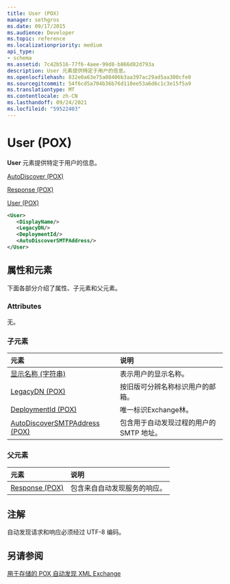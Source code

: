 ```yaml
---
title: User (POX)
manager: sethgros
ms.date: 09/17/2015
ms.audience: Developer
ms.topic: reference
ms.localizationpriority: medium
api_type:
- schema
ms.assetid: 7c42b516-77f6-4aee-99d8-b866d82d793a
description: User 元素提供特定于用户的信息。
ms.openlocfilehash: 832e0a63e75a08406b3aa397ac29ad5aa300cfe0
ms.sourcegitcommit: 54f6cd5a704b36b76d110ee53a6d6c1c3e15f5a9
ms.translationtype: MT
ms.contentlocale: zh-CN
ms.lasthandoff: 09/24/2021
ms.locfileid: "59522403"
---
```

# <a name="user-pox"></a>User (POX)

**User** 元素提供特定于用户的信息。 
  
[AutoDiscover (POX)](autodiscover-pox.md)
  
[Response (POX)](response-pox.md)
  
[User (POX)](user-pox.md)
  
```xml
<User>
   <DisplayName/>
   <LegacyDN/>
   <DeploymentId/>
   <AutoDiscoverSMTPAddress/>
</User>
```

## <a name="attributes-and-elements"></a>属性和元素

下面各部分介绍了属性、子元素和父元素。
  
### <a name="attributes"></a>Attributes

无。
  
### <a name="child-elements"></a>子元素

|**元素**|**说明**|
|:-----|:-----|
|[显示名称 (字符串)](displayname-string.md) <br/> |表示用户的显示名称。  <br/> |
|[LegacyDN (POX)](legacydn-pox.md) <br/> |按旧版可分辨名称标识用户的邮箱。  <br/> |
|[DeploymentId (POX)](deploymentid-pox.md) <br/> |唯一标识Exchange林。  <br/> |
|[AutoDiscoverSMTPAddress (POX)](autodiscoversmtpaddress-pox.md) <br/> |包含用于自动发现过程的用户的 SMTP 地址。  <br/> |
   
### <a name="parent-elements"></a>父元素

|**元素**|**说明**|
|:-----|:-----|
|[Response (POX)](response-pox.md) <br/> |包含来自自动发现服务的响应。  <br/> |
   
## <a name="remarks"></a>注解

自动发现请求和响应必须经过 UTF-8 编码。
  
## <a name="see-also"></a>另请参阅



[用于存储的 POX 自动发现 XML Exchange](pox-autodiscover-xml-elements-for-exchange.md)

